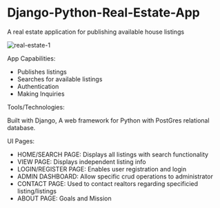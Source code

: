 # Django-Python-Real-Estate-App
A real estate application for publishing available house listings

![real-estate-1](https://user-images.githubusercontent.com/44839897/183259521-a452087c-419b-478e-9ea1-97aa353e0e54.PNG)


App Capabilities:
- Publishes listings
- Searches for available listings
- Authentication
- Making Inquiries

Tools/Technologies:

  Built with Django, A web framework for Python with PostGres relational database.
  
UI Pages:
- HOME/SEARCH PAGE: Displays all listings with search functionality
- VIEW PAGE: Displays independent listing info
- LOGIN/REGISTER PAGE: Enables user registration and login
- ADMIN DASHBOARD: Allow specific crud operations to administrator
- CONTACT PAGE: Used to contact realtors regarding specificied listing/listings
- ABOUT PAGE: Goals and Mission

  

    
